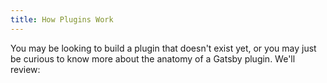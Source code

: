 ```yaml
---
title: How Plugins Work
---
```


You may be looking to build a plugin that doesn't exist yet, or you may just be curious to know more about the anatomy of a Gatsby plugin. We'll review:
